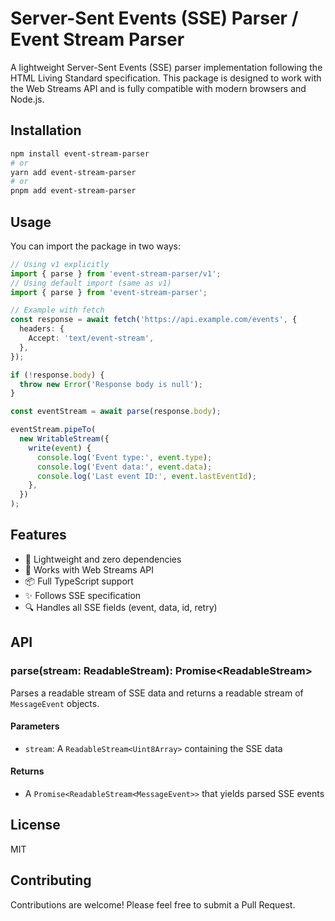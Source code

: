 # Server-Sent Events (SSE) Parser / Event Stream Parser

A lightweight Server-Sent Events (SSE) parser implementation following the HTML Living Standard specification. This package is designed to work with the Web Streams API and is fully compatible with modern browsers and Node.js.

## Installation

```bash
npm install event-stream-parser
# or
yarn add event-stream-parser
# or
pnpm add event-stream-parser
```

## Usage

You can import the package in two ways:

```typescript
// Using v1 explicitly
import { parse } from 'event-stream-parser/v1';
// Using default import (same as v1)
import { parse } from 'event-stream-parser';

// Example with fetch
const response = await fetch('https://api.example.com/events', {
  headers: {
    Accept: 'text/event-stream',
  },
});

if (!response.body) {
  throw new Error('Response body is null');
}

const eventStream = await parse(response.body);

eventStream.pipeTo(
  new WritableStream({
    write(event) {
      console.log('Event type:', event.type);
      console.log('Event data:', event.data);
      console.log('Last event ID:', event.lastEventId);
    },
  })
);
```

## Features

- 🚀 Lightweight and zero dependencies
- 🌊 Works with Web Streams API
- 📦 Full TypeScript support
- ✨ Follows SSE specification
- 🔍 Handles all SSE fields (event, data, id, retry)

## API

### parse(stream: ReadableStream<Uint8Array>): Promise<ReadableStream<MessageEvent>>

Parses a readable stream of SSE data and returns a readable stream of `MessageEvent` objects.

#### Parameters

- `stream`: A `ReadableStream<Uint8Array>` containing the SSE data

#### Returns

- A `Promise<ReadableStream<MessageEvent>>` that yields parsed SSE events

## License

MIT

## Contributing

Contributions are welcome! Please feel free to submit a Pull Request. 
